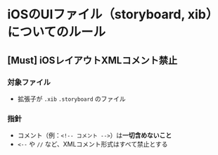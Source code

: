 # iOSのUIファイル（storyboard, xib）についてのルール

## [Must] iOSレイアウトXMLコメント禁止

### 対象ファイル
* 拡張子が `.xib` `.storyboard` のファイル

### 指針
* コメント（例：`<!-- コメント -->`）は**一切含めないこと**
* `<--` や `//` など、XMLコメント形式はすべて禁止とする

